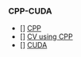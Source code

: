 ### CPP-CUDA


- [] [CPP](https://www.youtube.com/watch?v=8jLOx1hD3_o)  
- [] [CV using CPP](https://youtube.com/@moderncpp2315?si=VOe7xU0NF-uhqLgU)  
- [] [CUDA](https://www.youtube.com/watch?v=86FAWCzIe_4&pp=ygUZY3BwIHVzaW5nIGNvbXB1dGVyIHZpc2lvbg%3D%3D)  
